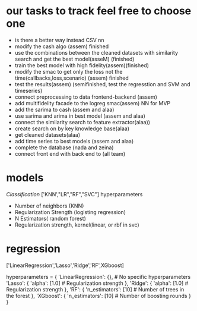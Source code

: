 # our tasks to track feel free to choose one

- is there a better way instead CSV nn
- modify the cash algo (assem) finished
- use the combinations between the cleaned datasets with similarity search and get the best model(asseM) (finished)
- train the best model with high fidelity(assem)(finished)
- modify the smac to get only the loss not the time(callbacks,loss,scenario) (assem) finished
- test the results(assem) (semifinished, test the regresstion and SVM and timeseries)
- connect preprocessing to data frontend-backend (assem)
- add multifidelity facade to the logreg smac(assem) NN for MVP
- add the sarima to cash (assem and alaa)
- use sarima and arima in best model (assem and alaa)
- connect the similarity search to feature extractor(alaa))
- create search on by key knowledge base(alaa)
- get cleaned datasets(alaa)
- add time series to best models (assem and alaa)
- complete the database (nada and zeina)
- connect front end with back end to (all team)

# models

_Classification_
['KNN',"LR","RF","SVC"]
hyperparameters

- Number of neighbors (KNN)
- Regularization Strength (logisting regression)
- N Estimators( random forest)
- Regularization strength, kernel(linear, or rbf in svc)

# regression

['LinearRegression','Lasso','Ridge','RF',XGboost]

hyperparameters = {
'LinearRegression': {}, # No specific hyperparameters
'Lasso': {
'alpha': [1.0] # Regularization strength
},
'Ridge': {
'alpha': [1.0] # Regularization strength
},
'RF': {
'n_estimators': [10] # Number of trees in the forest
},
'XGboost': {
'n_estimators': [10] # Number of boosting rounds
}
}
